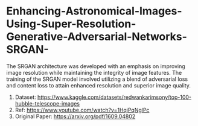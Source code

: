 # Enhancing-Astronomical-Images-Using-Super-Resolution-Generative-Adversarial-Networks-SRGAN-

The SRGAN architecture was developed with an emphasis on improving image resolution while maintaining the integrity of image features. The training of the SRGAN model involved utilizing a blend of adversarial loss and content loss to attain enhanced resolution and superior image quality. 

1. Dataset: https://www.kaggle.com/datasets/redwankarimsony/top-100-hubble-telescope-images
2. Ref: https://www.youtube.com/watch?v=1HqjPqNglPc
3. Original Paper: https://arxiv.org/pdf/1609.04802
